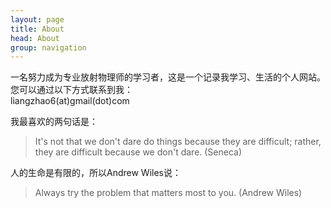 ```yaml
---
layout: page
title: About
head: About
group: navigation
---
```

一名努力成为专业放射物理师的学习者，这是一个记录我学习、生活的个人网站。  
您可以通过以下方式联系到我：   
liangzhao6(at)gmail(dot)com  

我最喜欢的两句话是：  
> It's not that we don't dare do things because they are difficult; rather, they are difficult because we don't dare. (Seneca)  

人的生命是有限的，所以Andrew Wiles说：  
> Always try the problem that matters most to you. (Andrew Wiles)  